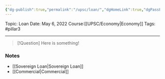 ```yaml
---
{"dg-publish":true,"permalink":"/upsc/loan/","dgHomeLink":true,"dgPassFrontmatter":false}
---
```


Topic: Loan
Date: May 6, 2022
Course:[[UPSC/Economy|Economy]]
Tags: #pillar3 

---

> [!Question]
> Here is something! 


### Notes
- [[Sovereign Loan|Sovereign Loan]]
- [[Commercial|Commercial]]




